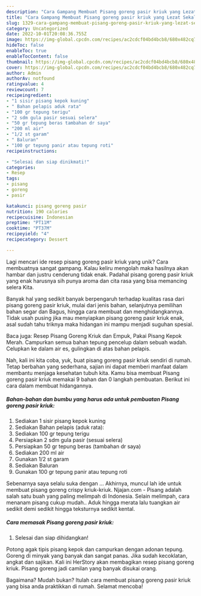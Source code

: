 ```yaml
---
description: "Cara Gampang Membuat Pisang goreng pasir kriuk yang Lezat Sekali"
title: "Cara Gampang Membuat Pisang goreng pasir kriuk yang Lezat Sekali"
slug: 1329-cara-gampang-membuat-pisang-goreng-pasir-kriuk-yang-lezat-sekali
category: Uncategorized
date: 2022-10-01T20:08:36.755Z
image: https://img-global.cpcdn.com/recipes/ac2cdcf04bd4bcb8/680x482cq70/pisang-goreng-pasir-kriuk-foto-resep-utama.jpg
hideToc: false
enableToc: true
enableTocContent: false
thumbnail: https://img-global.cpcdn.com/recipes/ac2cdcf04bd4bcb8/680x482cq70/pisang-goreng-pasir-kriuk-foto-resep-utama.jpg
cover: https://img-global.cpcdn.com/recipes/ac2cdcf04bd4bcb8/680x482cq70/pisang-goreng-pasir-kriuk-foto-resep-utama.jpg
author: Admin
authorAv: notfound
ratingvalue: 4
reviewcount: 7
recipeingredient:
- "1 sisir pisang kepok kuning"
- " Bahan pelapis aduk rata"
- "100 gr tepung terigu"
- "2 sdm gula pasir sesuai selera"
- "50 gr tepung beras tambahan dr saya"
- "200 ml air"
- "1/2 st garam"
- " Baluran"
- "100 gr tepung panir atau tepung roti"
recipeinstructions:

- "Selesai dan siap dinikmati!"
categories:
- Resep
tags:
- pisang
- goreng
- pasir

katakunci: pisang goreng pasir 
nutrition: 190 calories
recipecuisine: Indonesian
preptime: "PT11M"
cooktime: "PT37M"
recipeyield: "4"
recipecategory: Dessert

---
```





Lagi mencari ide resep pisang goreng pasir kriuk yang unik? Cara membuatnya sangat gampang. Kalau keliru mengolah maka hasilnya akan hambar dan justru cenderung tidak enak. Padahal pisang goreng pasir kriuk yang enak harusnya sih punya aroma dan cita rasa yang bisa memancing selera Kita.





Banyak hal yang sedikit banyak berpengaruh terhadap kualitas rasa dari pisang goreng pasir kriuk, mulai dari jenis bahan, selanjutnya pemilihan bahan segar dan Bagus, hingga cara membuat dan menghidangkannya. Tidak usah pusing jika mau menyiapkan pisang goreng pasir kriuk enak,      asal sudah tahu triknya maka hidangan ini mampu menjadi suguhan spesial.














Baca juga: Resep Pisang Goreng Kriuk dan Empuk, Pakai Pisang Kepok Merah. Campurkan semua bahan tepung pencelup dalam sebuah wadah. Celupkan ke dalam air es, gulingkan di atas bahan pelapis.






Nah, kali ini kita coba, yuk, buat pisang goreng pasir kriuk sendiri di rumah. Tetap berbahan yang sederhana, sajian ini dapat memberi manfaat dalam membantu menjaga kesehatan tubuh kita. Kamu bisa membuat Pisang goreng pasir kriuk memakai 9 bahan dan 0 langkah pembuatan. Berikut ini cara dalam membuat hidangannya.

<!--inarticleads1-->

##### Bahan-bahan dan bumbu yang harus ada untuk pembuatan Pisang goreng pasir kriuk:

1. Sediakan 1 sisir pisang kepok kuning
1. Sediakan  Bahan pelapis (aduk rata):
1. Sediakan 100 gr tepung terigu
1. Persiapkan 2 sdm gula pasir (sesuai selera)
1. Persiapkan 50 gr tepung beras (tambahan dr saya)
1. Sediakan 200 ml air
1. Gunakan 1/2 st garam
1. Sediakan  Baluran
1. Gunakan 100 gr tepung panir atau tepung roti


Sebenarnya saya selalu suka dengan … Akhirnya, muncul lah ide untuk membuat pisang goreng crispy kriuk-kriuk. Njajan.com - Pisang adalah salah satu buah yang paling melimpah di Indonesia. Selain melimpah, cara menanam pisang cukup mudah.. Aduk hingga merata lalu tuangkan air sedikit demi sedikit hingga teksturnya sedikit kental. 

<!--inarticleads2-->

##### Cara memasak Pisang goreng pasir kriuk:


1. Selesai dan siap dihidangkan!

Potong agak tipis pisang kepok dan campurkan dengan adonan tepung. Goreng di minyak yang banyak dan sangat panas. Jika sudah kecoklatan, angkat dan sajikan. Kali ini HerStory akan membagikan resep pisang goreng kriuk. Pisang goreng jadi camilan yang banyak disukai orang. 

Bagaimana? Mudah bukan? Itulah cara membuat pisang goreng pasir kriuk yang bisa anda praktikkan di rumah. Selamat mencoba!
